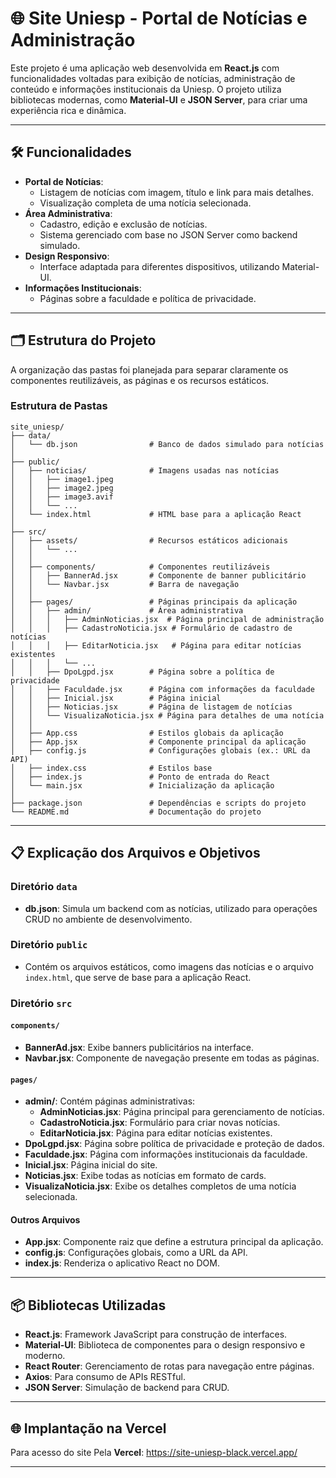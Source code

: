# 🌐 Site Uniesp - Portal de Notícias e Administração

Este projeto é uma aplicação web desenvolvida em **React.js** com funcionalidades voltadas para exibição de notícias, administração de conteúdo e informações institucionais da Uniesp. O projeto utiliza bibliotecas modernas, como **Material-UI** e **JSON Server**, para criar uma experiência rica e dinâmica.

---

## 🛠️ Funcionalidades
- **Portal de Notícias**:
  - Listagem de notícias com imagem, título e link para mais detalhes.
  - Visualização completa de uma notícia selecionada.
- **Área Administrativa**:
  - Cadastro, edição e exclusão de notícias.
  - Sistema gerenciado com base no JSON Server como backend simulado.
- **Design Responsivo**:
  - Interface adaptada para diferentes dispositivos, utilizando Material-UI.
- **Informações Institucionais**:
  - Páginas sobre a faculdade e política de privacidade.

---

## 🗂️ Estrutura do Projeto

A organização das pastas foi planejada para separar claramente os componentes reutilizáveis, as páginas e os recursos estáticos.

### Estrutura de Pastas
```plaintext
site_uniesp/
├── data/
│   └── db.json                # Banco de dados simulado para notícias
│
├── public/
│   ├── noticias/              # Imagens usadas nas notícias
│   │   ├── image1.jpeg
│   │   ├── image2.jpeg
│   │   ├── image3.avif
│   │   └── ...
│   └── index.html             # HTML base para a aplicação React
│
├── src/
│   ├── assets/                # Recursos estáticos adicionais
│   │   └── ...
│   │
│   ├── components/            # Componentes reutilizáveis
│   │   ├── BannerAd.jsx       # Componente de banner publicitário
│   │   └── Navbar.jsx         # Barra de navegação
│   │
│   ├── pages/                 # Páginas principais da aplicação
│   │   ├── admin/             # Área administrativa
│   │   │   ├── AdminNoticias.jsx  # Página principal de administração
│   │   │   ├── CadastroNoticia.jsx # Formulário de cadastro de notícias
│   │   │   ├── EditarNoticia.jsx   # Página para editar notícias existentes
│   │   │   └── ...
│   │   ├── DpoLgpd.jsx        # Página sobre a política de privacidade
│   │   ├── Faculdade.jsx      # Página com informações da faculdade
│   │   ├── Inicial.jsx        # Página inicial
│   │   ├── Noticias.jsx       # Página de listagem de notícias
│   │   └── VisualizaNoticia.jsx # Página para detalhes de uma notícia
│   │
│   ├── App.css                # Estilos globais da aplicação
│   ├── App.jsx                # Componente principal da aplicação
│   ├── config.js              # Configurações globais (ex.: URL da API)
│   ├── index.css              # Estilos base
│   ├── index.js               # Ponto de entrada do React
│   └── main.jsx               # Inicialização da aplicação
│
├── package.json               # Dependências e scripts do projeto
└── README.md                  # Documentação do projeto
```

---

## 📋 Explicação dos Arquivos e Objetivos

### Diretório `data`
- **db.json**: Simula um backend com as notícias, utilizado para operações CRUD no ambiente de desenvolvimento.

### Diretório `public`
- Contém os arquivos estáticos, como imagens das notícias e o arquivo `index.html`, que serve de base para a aplicação React.

### Diretório `src`
#### **`components/`**
- **BannerAd.jsx**: Exibe banners publicitários na interface.
- **Navbar.jsx**: Componente de navegação presente em todas as páginas.

#### **`pages/`**
- **admin/**: Contém páginas administrativas:
  - **AdminNoticias.jsx**: Página principal para gerenciamento de notícias.
  - **CadastroNoticia.jsx**: Formulário para criar novas notícias.
  - **EditarNoticia.jsx**: Página para editar notícias existentes.
- **DpoLgpd.jsx**: Página sobre política de privacidade e proteção de dados.
- **Faculdade.jsx**: Página com informações institucionais da faculdade.
- **Inicial.jsx**: Página inicial do site.
- **Noticias.jsx**: Exibe todas as notícias em formato de cards.
- **VisualizaNoticia.jsx**: Exibe os detalhes completos de uma notícia selecionada.

#### Outros Arquivos
- **App.jsx**: Componente raiz que define a estrutura principal da aplicação.
- **config.js**: Configurações globais, como a URL da API.
- **index.js**: Renderiza o aplicativo React no DOM.

---

## 📦 Bibliotecas Utilizadas
- **React.js**: Framework JavaScript para construção de interfaces.
- **Material-UI**: Biblioteca de componentes para o design responsivo e moderno.
- **React Router**: Gerenciamento de rotas para navegação entre páginas.
- **Axios**: Para consumo de APIs RESTful.
- **JSON Server**: Simulação de backend para CRUD.

---

## 🌐 Implantação na Vercel

Para acesso do site Pela **Vercel**: https://site-uniesp-black.vercel.app/

---
